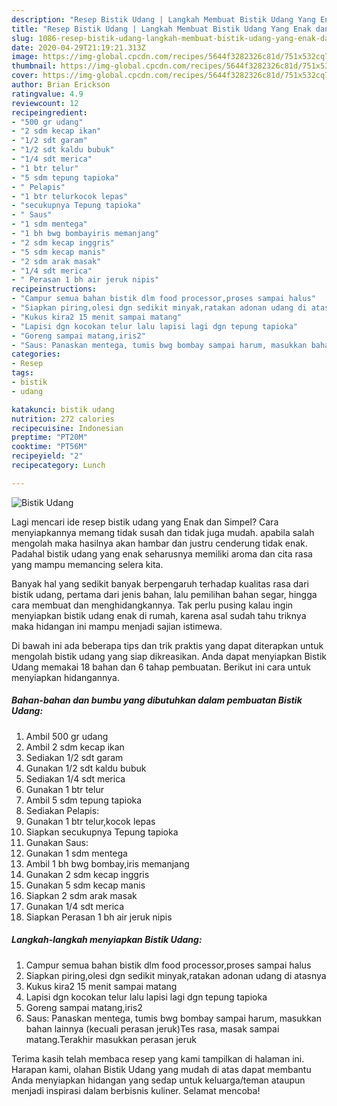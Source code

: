 ```yaml
---
description: "Resep Bistik Udang | Langkah Membuat Bistik Udang Yang Enak dan Simpel"
title: "Resep Bistik Udang | Langkah Membuat Bistik Udang Yang Enak dan Simpel"
slug: 1086-resep-bistik-udang-langkah-membuat-bistik-udang-yang-enak-dan-simpel
date: 2020-04-29T21:19:21.313Z
image: https://img-global.cpcdn.com/recipes/5644f3282326c81d/751x532cq70/bistik-udang-foto-resep-utama.jpg
thumbnail: https://img-global.cpcdn.com/recipes/5644f3282326c81d/751x532cq70/bistik-udang-foto-resep-utama.jpg
cover: https://img-global.cpcdn.com/recipes/5644f3282326c81d/751x532cq70/bistik-udang-foto-resep-utama.jpg
author: Brian Erickson
ratingvalue: 4.9
reviewcount: 12
recipeingredient:
- "500 gr udang"
- "2 sdm kecap ikan"
- "1/2 sdt garam"
- "1/2 sdt kaldu bubuk"
- "1/4 sdt merica"
- "1 btr telur"
- "5 sdm tepung tapioka"
- " Pelapis"
- "1 btr telurkocok lepas"
- "secukupnya Tepung tapioka"
- " Saus"
- "1 sdm mentega"
- "1 bh bwg bombayiris memanjang"
- "2 sdm kecap inggris"
- "5 sdm kecap manis"
- "2 sdm arak masak"
- "1/4 sdt merica"
- " Perasan 1 bh air jeruk nipis"
recipeinstructions:
- "Campur semua bahan bistik dlm food processor,proses sampai halus"
- "Siapkan piring,olesi dgn sedikit minyak,ratakan adonan udang di atasnya"
- "Kukus kira2 15 menit sampai matang"
- "Lapisi dgn kocokan telur lalu lapisi lagi dgn tepung tapioka"
- "Goreng sampai matang,iris2"
- "Saus: Panaskan mentega, tumis bwg bombay sampai harum, masukkan bahan lainnya (kecuali perasan jeruk)Tes rasa, masak sampai matang.Terakhir masukkan perasan jeruk"
categories:
- Resep
tags:
- bistik
- udang

katakunci: bistik udang 
nutrition: 272 calories
recipecuisine: Indonesian
preptime: "PT20M"
cooktime: "PT56M"
recipeyield: "2"
recipecategory: Lunch

---
```



![Bistik Udang](https://img-global.cpcdn.com/recipes/5644f3282326c81d/751x532cq70/bistik-udang-foto-resep-utama.jpg)

Lagi mencari ide resep bistik udang yang Enak dan Simpel? Cara menyiapkannya memang tidak susah dan tidak juga mudah. apabila salah mengolah maka hasilnya akan hambar dan justru cenderung tidak enak. Padahal bistik udang yang enak seharusnya memiliki aroma dan cita rasa yang mampu memancing selera kita.

Banyak hal yang sedikit banyak berpengaruh terhadap kualitas rasa dari bistik udang, pertama dari jenis bahan, lalu pemilihan bahan segar, hingga cara membuat dan menghidangkannya. Tak perlu pusing kalau ingin menyiapkan bistik udang enak di rumah, karena asal sudah tahu triknya maka hidangan ini mampu menjadi sajian istimewa.




Di bawah ini ada beberapa tips dan trik praktis yang dapat diterapkan untuk mengolah bistik udang yang siap dikreasikan. Anda dapat menyiapkan Bistik Udang memakai 18 bahan dan 6 tahap pembuatan. Berikut ini cara untuk menyiapkan hidangannya.

<!--inarticleads1-->

##### Bahan-bahan dan bumbu yang dibutuhkan dalam pembuatan Bistik Udang:

1. Ambil 500 gr udang
1. Ambil 2 sdm kecap ikan
1. Sediakan 1/2 sdt garam
1. Gunakan 1/2 sdt kaldu bubuk
1. Sediakan 1/4 sdt merica
1. Gunakan 1 btr telur
1. Ambil 5 sdm tepung tapioka
1. Sediakan  Pelapis:
1. Gunakan 1 btr telur,kocok lepas
1. Siapkan secukupnya Tepung tapioka
1. Gunakan  Saus:
1. Gunakan 1 sdm mentega
1. Ambil 1 bh bwg bombay,iris memanjang
1. Gunakan 2 sdm kecap inggris
1. Gunakan 5 sdm kecap manis
1. Siapkan 2 sdm arak masak
1. Gunakan 1/4 sdt merica
1. Siapkan  Perasan 1 bh air jeruk nipis




<!--inarticleads2-->

##### Langkah-langkah menyiapkan Bistik Udang:

1. Campur semua bahan bistik dlm food processor,proses sampai halus
1. Siapkan piring,olesi dgn sedikit minyak,ratakan adonan udang di atasnya
1. Kukus kira2 15 menit sampai matang
1. Lapisi dgn kocokan telur lalu lapisi lagi dgn tepung tapioka
1. Goreng sampai matang,iris2
1. Saus: Panaskan mentega, tumis bwg bombay sampai harum, masukkan bahan lainnya (kecuali perasan jeruk)Tes rasa, masak sampai matang.Terakhir masukkan perasan jeruk




Terima kasih telah membaca resep yang kami tampilkan di halaman ini. Harapan kami, olahan Bistik Udang yang mudah di atas dapat membantu Anda menyiapkan hidangan yang sedap untuk keluarga/teman ataupun menjadi inspirasi dalam berbisnis kuliner. Selamat mencoba!
